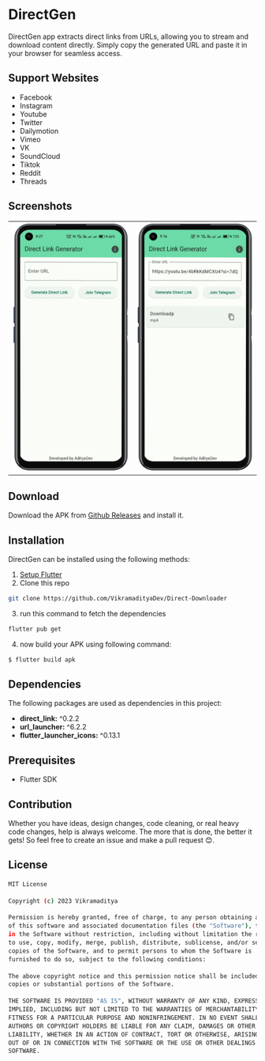 # DirectGen

DirectGen app extracts direct links from URLs, allowing you to stream and download content directly. Simply copy the generated URL and paste it in your browser for seamless access.

## Support Websites

- Facebook
- Instagram
- Youtube
- Twitter
- Dailymotion
- Vimeo
- VK
- SoundCloud
- Tiktok
- Reddit
- Threads

## Screenshots
<table>
<tr>
    <td><img src="mockups/image_1.png" width=250/></td>
    <td><img src="mockups/image_2.png" width=250/></td>
</tr>
</table>

## Download
Download the APK from [Github Releases](https://github.com/VikramadityaDev/Direct-Downloader/releases/) and install it.

## Installation
DirectGen can be installed using the following methods:

1. [Setup Flutter](https://flutter.dev/docs/get-started/install)
2. Clone this repo
```sh
git clone https://github.com/VikramadityaDev/Direct-Downloader
```
3. run this command to fetch the dependencies
```sh
flutter pub get
```
4. now build your APK using following command:
```sh
$ flutter build apk 
```

## Dependencies

The following packages are used as dependencies in this project:
- **direct_link:** ^0.2.2
- **url_launcher:** ^6.2.2
- **flutter_launcher_icons:** ^0.13.1

## Prerequisites

- Flutter SDK

## Contribution

Whether you have ideas, design changes, code cleaning, or real heavy code changes, help is always welcome. The more that is done, the better it gets! So feel free to create an issue and make a pull request 😊.

## License

```sh
MIT License

Copyright (c) 2023 Vikramaditya

Permission is hereby granted, free of charge, to any person obtaining a copy
of this software and associated documentation files (the "Software"), to deal
in the Software without restriction, including without limitation the rights
to use, copy, modify, merge, publish, distribute, sublicense, and/or sell
copies of the Software, and to permit persons to whom the Software is
furnished to do so, subject to the following conditions:

The above copyright notice and this permission notice shall be included in all
copies or substantial portions of the Software.

THE SOFTWARE IS PROVIDED "AS IS", WITHOUT WARRANTY OF ANY KIND, EXPRESS OR
IMPLIED, INCLUDING BUT NOT LIMITED TO THE WARRANTIES OF MERCHANTABILITY,
FITNESS FOR A PARTICULAR PURPOSE AND NONINFRINGEMENT. IN NO EVENT SHALL THE
AUTHORS OR COPYRIGHT HOLDERS BE LIABLE FOR ANY CLAIM, DAMAGES OR OTHER
LIABILITY, WHETHER IN AN ACTION OF CONTRACT, TORT OR OTHERWISE, ARISING FROM,
OUT OF OR IN CONNECTION WITH THE SOFTWARE OR THE USE OR OTHER DEALINGS IN THE
SOFTWARE.
```
